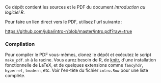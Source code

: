 Ce dépôt contient les sources et le PDF du document *Introduction au logiciel R*.

Pour faire un lien direct vers le PDF, utilisez l'url suivante :

https://github.com/juba/intro-r/blob/master/intro.pdf?raw=true

### Compilation

Pour compiler le PDF vous-mêmes, clonez le dépôt et exécutez le script `make_pdf.sh` à la racine. 
Vous aurez besoin de R, de [knitr](http://yihui.name/knitr/), d'une installation fonctionnelle de LaTeX, et de quelques extensions comme `fancyhdr`, 
`hyperref`, `lmodern`, etc. Voir l'en-tête du fichier `intro.Rnw` pour une liste complète.
